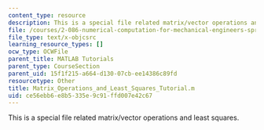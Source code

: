 ```yaml
---
content_type: resource
description: This is a special file related matrix/vector operations and least squares.
file: /courses/2-086-numerical-computation-for-mechanical-engineers-spring-2013/ce56ebb6e8b5335e9c91ffd007e42c67_Matrix_Operations_and_Least_Squares_Tutorial.m
file_type: text/x-objcsrc
learning_resource_types: []
ocw_type: OCWFile
parent_title: MATLAB Tutorials
parent_type: CourseSection
parent_uid: 15f1f215-a664-d130-07cb-ee14386c89fd
resourcetype: Other
title: Matrix_Operations_and_Least_Squares_Tutorial.m
uid: ce56ebb6-e8b5-335e-9c91-ffd007e42c67
---
```

This is a special file related matrix/vector operations and least squares.

